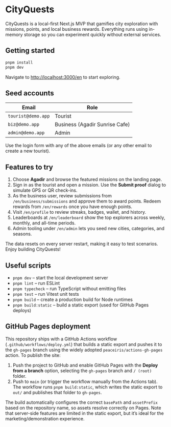 # CityQuests

CityQuests is a local-first Next.js MVP that gamifies city exploration with missions, points, and local business rewards. Everything runs using in-memory storage so you can experiment quickly without external services.

## Getting started

```bash
pnpm install
pnpm dev
```

Navigate to [http://localhost:3000/en](http://localhost:3000/en) to start exploring.

## Seed accounts

| Email | Role |
| --- | --- |
| `tourist@demo.app` | Tourist |
| `biz@demo.app` | Business (Agadir Sunrise Cafe) |
| `admin@demo.app` | Admin |

Use the login form with any of the above emails (or any other email to create a new tourist).

## Features to try

1. Choose **Agadir** and browse the featured missions on the landing page.
2. Sign in as the tourist and open a mission. Use the **Submit proof** dialog to simulate GPS or QR check-ins.
3. As the business user, review submissions from `/en/business/submissions` and approve them to award points. Redeem rewards from `/en/rewards` once you have enough points.
4. Visit `/en/profile` to review streaks, badges, wallet, and history.
5. Leaderboards at `/en/leaderboard` show the top explorers across weekly, monthly, and all-time periods.
6. Admin tooling under `/en/admin` lets you seed new cities, categories, and seasons.

The data resets on every server restart, making it easy to test scenarios. Enjoy building CityQuests!

## Useful scripts

- `pnpm dev` – start the local development server
- `pnpm lint` – run ESLint
- `pnpm typecheck` – run TypeScript without emitting files
- `pnpm test` – run Vitest unit tests
- `pnpm build` – create a production build for Node runtimes
- `pnpm build:static` – build a static export (used for GitHub Pages deploys)

## GitHub Pages deployment

This repository ships with a GitHub Actions workflow (`.github/workflows/deploy.yml`) that builds a static export and pushes it to the `gh-pages`
branch using the widely adopted `peaceiris/actions-gh-pages` action. To publish the site:

1. Push the project to GitHub and enable GitHub Pages with the **Deploy from a branch** option, selecting the `gh-pages` branch and `/ (root)` folder.
2. Push to `main` (or trigger the workflow manually from the Actions tab). The workflow runs `pnpm build:static`, which writes the static export to `out/`
   and publishes that folder to `gh-pages`.

The build automatically configures the correct `basePath` and `assetPrefix` based on the repository name, so assets resolve correctly on Pages.
Note that server-side features are limited in the static export, but it’s ideal for the marketing/demonstration experience.
